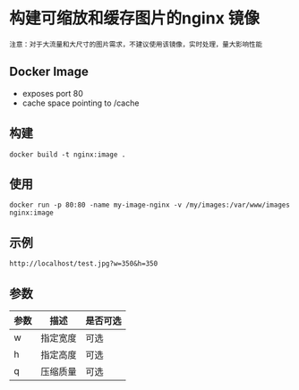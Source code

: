 # 构建可缩放和缓存图片的nginx 镜像

    注意：对于大流量和大尺寸的图片需求，不建议使用该镜像，实时处理，量大影响性能
    
## Docker Image

* exposes port 80
* cache space pointing to /cache

## 构建

    docker build -t nginx:image . 

## 使用

    docker run -p 80:80 -name my-image-nginx -v /my/images:/var/www/images nginx:image 
    
## 示例
    
    http://localhost/test.jpg?w=350&h=350

## 参数

| 参数 | 描述 | 是否可选
|---|---|---|
| w | 指定宽度 | 可选
| h | 指定高度 | 可选
| q | 压缩质量 | 可选